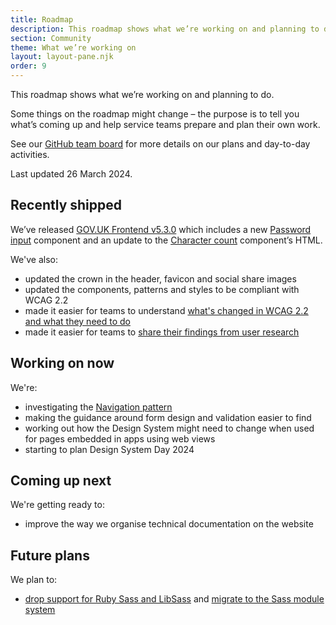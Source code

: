 ```yaml
---
title: Roadmap
description: This roadmap shows what we’re working on and planning to do.
section: Community
theme: What we’re working on
layout: layout-pane.njk
order: 9
---
```


This roadmap shows what we’re working on and planning to do.

Some things on the roadmap might change – the purpose is to tell you what’s coming up and help service teams prepare and plan their own work.

See our [GitHub team board](https://github.com/orgs/alphagov/projects/53) for more details on our plans and day-to-day activities.

Last updated 26 March 2024.

## Recently shipped

We’ve released [GOV.UK Frontend v5.3.0](https://github.com/alphagov/govuk-frontend/releases/tag/v5.3.0) which includes a new [Password input](/components/password-input/) component and an update to the [Character count](/components/character-count/) component’s HTML.

We've also:

- updated the crown in the header, favicon and social share images
- updated the components, patterns and styles to be compliant with WCAG 2.2
- made it easier for teams to understand [what's changed in WCAG 2.2 and what they need to do](/accessibility/wcag-2.2)
- made it easier for teams to [share their findings from user research](/community/share-research-findings/)

## Working on now

We're:

- investigating the [Navigation pattern](https://github.com/alphagov/govuk-design-system-backlog/issues/76)
- making the guidance around form design and validation easier to find
- working out how the Design System might need to change when used for pages embedded in apps using web views
- starting to plan Design System Day 2024

## Coming up next

We're getting ready to:

- improve the way we organise technical documentation on the website

## Future plans

We plan to:

- [drop support for Ruby Sass and LibSass](https://github.com/alphagov/govuk-frontend/issues/2637) and [migrate to the Sass module system](https://github.com/alphagov/govuk-frontend/issues/1791)
